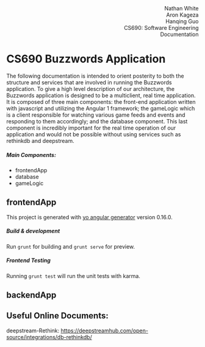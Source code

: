 <div style="text-align: right"> Nathan White </div>
<div style="text-align: right"> Aron Kageza </div>
<div style="text-align: right"> Hanqing Guo </div>  
<div style="text-align: right"> CS690: Software Engineering </div>  
<div style="text-align: right"> Documentation </div>  
<div></div>

# CS690 Buzzwords Application  
The following documentation is intended to orient posterity to both the structure and services that are involved in running the Buzzwords application.  To give a high level description of our architecture, the Buzzwords application is designed to be a multiclient, real time application.  It is composed of three main components: the front-end application written with javascript and utilizing the Angular 1 framework; the gameLogic which is a client responsible for watching various game feeds and events and responding to them accordingly; and the database component.  This last component is incredibly important for the real time operation of our application and would not be possible without using services such as rethinkdb and deepstream.  

##### Main Components:
- frontendApp
- database
- gameLogic


## frontendApp
This project is generated with [yo angular generator](https://github.com/yeoman/generator-angular)
version 0.16.0.

##### Build & development

Run `grunt` for building and `grunt serve` for preview.

##### Frontend Testing

Running `grunt test` will run the unit tests with karma.


## backendApp


## Useful Online Documents:  
deepstream-Rethink: https://deepstreamhub.com/open-source/integrations/db-rethinkdb/  
